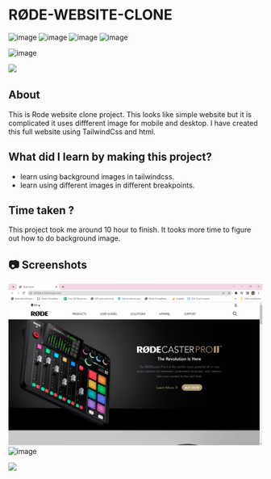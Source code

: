 # RØDE-WEBSITE-CLONE

![image](https://img.shields.io/badge/iNeuron-Full--Stack%20JavaScript%20Web%20Development%20Course-blue)
![image](https://img.shields.io/badge/Hitesh%20Choudhry-LOC-brightgreen)
![image](https://img.shields.io/badge/HTML-CSS-orange)
![image](https://img.shields.io/badge/Project-RØDE-blue)

![image](https://img.shields.io/badge/ROHTASH-TALAN-blue)

[<img src= "https://img.shields.io/badge/projcet live link-10b?style=for-the-badge&logo=&logoColor=white" />](https://ineuron-html-css-rode.netlify.app)

## About

This is Rode website clone project. This looks like simple website but it is complicated it uses diffferent image for mobile and desktop. I have created this full website using TailwindCss and html.

## What did I learn by making this project?

-   learn using background images in tailwindcss.
-   learn using different images in different breakpoints.

##  Time taken ?

This project took me around 10 hour to finish. It tooks more time to figure out how to do background image.

## 📷 Screenshots

![image](./screenshot/screenshot1.png)
![image](./screenshot/screenshot.png)

[<img src= "https://img.shields.io/badge/PROJCET LINK-1DA55F?style=for-the-badge&logo=&logoColor=white" />](https://ineuron-html-css-rode.netlify.app)